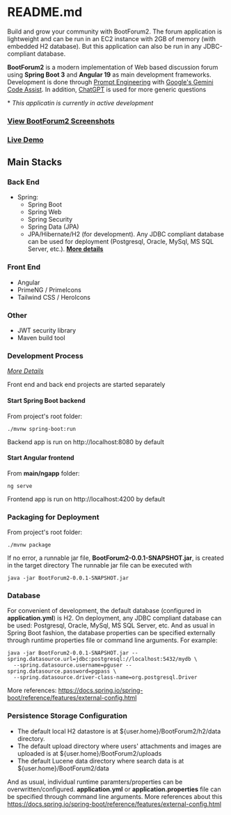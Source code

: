 # README.md

Build and grow your community with BootForum2. The forum application is lightweight and can be run in an EC2 instance with 2GB of memory (with embedded H2 database). But this application can also be run in any JDBC-compliant database.

**BootForum2** is a modern implementation of Web based discussion forum using **Spring Boot 3** and **Angular 19** as main development frameworks.
Development is done through [Prompt Engineering](https://en.wikipedia.org/wiki/Prompt_engineering) with [Google's Gemini
Code Assist](https://codeassist.google/). In addition, [ChatGPT](https://chatgpt.com/) is used for more generic questions

\* *This applicatin is currently in active development*

###  [**View BootForum2 Screenshots**](Screenshots.md "Screenshots")
###  [**Live Demo**](http://ec2-3-90-115-102.compute-1.amazonaws.com/ "BootForum2 Demo")

## Main Stacks

### Back End
* Spring:
  * Spring Boot
  * Spring Web
  * Spring Security
  * Spring Data (JPA)
  * JPA/Hibernate/H2 (for development). Any JDBC compliant database can be used for deployment (Postgresql, Oracle, MySql, MS SQL Server, etc.). [**More details**](ExternalDatabase.md "Details on how to configure external database for deployment")

### Front End
* Angular
* PrimeNG / PrimeIcons
* Tailwind CSS / HeroIcons

### Other
* JWT security library
* Maven build tool

### Development Process
[*More Details*](LocalDevelopment.md "Instructions on setting up the local development")

Front end and back end projects are started separately

#### Start Spring Boot backend
From project's root folder:

    ./mvnw spring-boot:run

Backend app is run on http://localhost:8080 by default

#### Start Angular frontend
From **main/ngapp** folder:

    ng serve

Frontend app is run on http://localhost:4200 by default

### Packaging for Deployment
From project's root folder:

    ./mvnw package

If no error, a runnable jar file, **BootForum2-0.0.1-SNAPSHOT.jar**, is created in the target directory
The runnable jar file can be executed with

    java -jar BootForum2-0.0.1-SNAPSHOT.jar

### Database
For convenient of development, the default database (configured in **application.yml**) is H2.
On deployment, any JDBC compliant database can be used: Postgresql, Oracle, MySql, MS SQL Server, etc.
And as usual in Spring Boot fashion, the database properties can be specified externally through runtime
properties file or command line arguments. For example:

    java -jar BootForum2-0.0.1-SNAPSHOT.jar --spring.datasource.url=jdbc:postgresql://localhost:5432/mydb \
      --spring.datasource.username=pguser --spring.datasource.password=pgpass \
      --spring.datasource.driver-class-name=org.postgresql.Driver

More references: https://docs.spring.io/spring-boot/reference/features/external-config.html

### Persistence Storage Configuration
* The default local H2 datastore is at ${user.home}/BootForum2/h2/data directory.
* The default upload directory where users' attachments and images are uploaded is at ${user.home}/BootForum2/uploads
* The default Lucene data directory where search data is at ${user.home}/BootForum2/data

And as usual, individual runtime paramters/properties can be overwritten/configured.
**application.yml** or **application.properties** file can be specified through command line arguments.
More references about this https://docs.spring.io/spring-boot/reference/features/external-config.html
